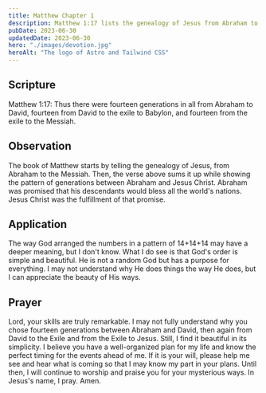 ```yaml
---
title: Matthew Chapter 1
description: Matthew 1:17 lists the genealogy of Jesus from Abraham to Joseph, with fourteen generations in each of the three sections.
pubDate: 2023-06-30
updatedDate: 2023-06-30
hero: "./images/devotion.jpg"
heroAlt: "The logo of Astro and Tailwind CSS"
---
```


## Scripture

Matthew 1:17: Thus there were fourteen generations in all from Abraham to David, fourteen from David to the exile to Babylon, and fourteen from the exile to the Messiah.

## Observation

The book of Matthew starts by telling the genealogy of Jesus, from Abraham to the Messiah. Then, the verse above sums it up while showing the pattern of generations between Abraham and Jesus Christ. Abraham was promised that his descendants would bless all the world's nations. Jesus Christ was the fulfillment of that promise.

## Application

The way God arranged the numbers in a pattern of 14+14+14 may have a deeper meaning, but I don't know. What I do see is that God's order is simple and beautiful. He is not a random God but has a purpose for everything. I may not understand why He does things the way He does, but I can appreciate the beauty of His ways.

## Prayer

Lord, your skills are truly remarkable. I may not fully understand why you chose fourteen generations between Abraham and David, then again from David to the Exile and from the Exile to Jesus. Still, I find it beautiful in its simplicity. I believe you have a well-organized plan for my life and know the perfect timing for the events ahead of me. If it is your will, please help me see and hear what is coming so that I may know my part in your plans. Until then, I will continue to worship and praise you for your mysterious ways. In Jesus's name, I pray. Amen.